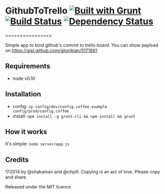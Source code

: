 # GithubToTrello [![Built with Grunt](https://cdn.gruntjs.com/builtwith.png)](http://gruntjs.com/) [![Build Status](https://travis-ci.org/shakaman/GithubToTrello.png)](https://travis-ci.org/shakaman/GithubToTrello) [![Dependency Status](https://david-dm.org/shakaman/GithubToTrello.png)](https://david-dm.org/shakaman/GithubToTrello)
================

Simple app to bind github's commit to trello board.
You can show payload on https://gist.github.com/gjtorikian/5171861

## Requirements
 * node v0.10

## Installation
 * config: `cp config/dev/config.coffee.example config/prod/config.coffee`
 * install: `npm install -g grunt-cli && npm install && grunt`

## How it works
It's simple: `node server/app.js`

## Credits
♡2014 by @shakaman and @chpill. Copying is an act of love. Please copy and share.

Released under the MIT licence
